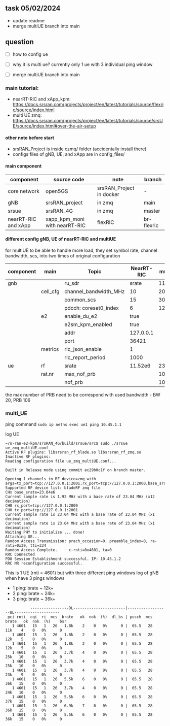 ## task 05/02/2024
- update readme
- merge multiUE branch into main

## question <br />
- [ ] how to config ue
- [ ] why it is multi ue? currently only 1 ue with 3 individual ping window
- [ ] merge multiUE branch into main


### main tutorial: <br />
- nearRT-RIC and xApp_kpm: https://docs.srsran.com/projects/project/en/latest/tutorials/source/flexric/source/index.html <br />
- multi UE zmq: https://docs.srsran.com/projects/project/en/latest/tutorials/source/srsUE/source/index.html#over-the-air-setup <br />

#### other note before start
- srsRAN_Project is inside czmq/ folder (accidentally install there)
- configs files of gNB, UE, and xApp are in config_files/

#### main component
| component  | source code | note | branch |
| ------------- | ------------- | ------------- | ------------- |
| core network  | open5GS | srsRAN_Project in docker | - |
| gNB  | srsRAN_project | in zmq | main | 
| srsue  | srsRAN_4G  | in zmq |  master |
| nearRT-RIC and xApp | xapp_kpm_moni with nearRT-RIC | flexRIC | br-flexric|

#### different config gNB, UE of nearRT-RIC and multiUE
for multiUE to be able to handle more load, they set symbol rate, channel bandwidth, scs, into two times of original configuration

|component | main | Topic | NearRT-RIC | multiUE |
|----------|------|-------|------------|---------|
|gnb || ru_sdr | srate | 11.52 | 23.04 |
| | cell_cfg | channel_bandwidth_MHz | 10 | 20 |
| |	   | common_scs | 15 | 30 |
| |	   | pdcch: coreset0_index | 6 | 12 |  
| | e2 | enable_du_e2 | true | | 
| |    | e2sm_kpm_enabled | true | |
| |    | addr | 127.0.0.1 | |
| |    | port | 36421 | |
| | metrics | rlc_json_enable | 1 | |
| |	  | rlc_report_period | 1000 | |
|ue| rf | srate | 11.52e6 | 23.04e6 | 
| | rat.nr| max_nof_prb | | 106 |
| |	  | nof_prb | | 106|

the max number of PRB need to be correspond with used bandwidth - BW 20, PRB 106 


### multi_UE

ping command `sudo ip netns exec ue1 ping 10.45.1.1`

log UE
```
~/o-ran-e2-kpm/srsRAN_4G/build/srsue/src$ sudo ./srsue ue_zmq_multiUE.conf 
Active RF plugins: libsrsran_rf_blade.so libsrsran_rf_zmq.so
Inactive RF plugins: 
Reading configuration file ue_zmq_multiUE.conf...

Built in Release mode using commit ec29b0c1f on branch master.

Opening 1 channels in RF device=zmq with args=tx_port=tcp://127.0.0.1:2001,rx_port=tcp://127.0.0.1:2000,base_srate=23.04e6
Supported RF device list: bladeRF zmq file
CHx base_srate=23.04e6
Current sample rate is 1.92 MHz with a base rate of 23.04 MHz (x12 decimation)
CH0 rx_port=tcp://127.0.0.1:2000
CH0 tx_port=tcp://127.0.0.1:2001
Current sample rate is 23.04 MHz with a base rate of 23.04 MHz (x1 decimation)
Current sample rate is 23.04 MHz with a base rate of 23.04 MHz (x1 decimation)
Waiting PHY to initialize ... done!
Attaching UE...
Random Access Transmission: prach_occasion=0, preamble_index=0, ra-rnti=0x39, tti=334
Random Access Complete.     c-rnti=0x4601, ta=0
RRC Connected
PDU Session Establishment successful. IP: 10.45.1.2
RRC NR reconfiguration successful.
```

This is 1 UE (rnti = 4601) but with three different ping windows log of gNB when have 3 pings windows
- 1 ping: brate ~ 12k+
- 2 ping: brate ~ 24k+
- 3 ping: brate ~ 36k+
```
           -----------------DL-----------------------|------------------UL--------------------
 pci rnti  cqi  ri  mcs  brate   ok  nok  (%)  dl_bs | pusch  mcs  brate   ok  nok  (%)    bsr
   1 4601   15   1   26   1.8k    2    0   0%      0 |  65.5   28    11k    4    0   0%      0
   1 4601   15   1   26   1.8k    2    0   0%      0 |  65.5   28    12k    5    0   0%      0
   1 4601   15   1   26   1.8k    2    0   0%      0 |  65.5   28    12k    5    0   0%      0
   1 4601   15   1   26   3.7k    4    0   0%      0 |  65.5   28    25k   10    0   0%      0
   1 4601   15   1   26   3.7k    4    0   0%      0 |  65.5   28    25k   10    0   0%      0
   1 4601   15   1   26   3.7k    4    0   0%      0 |  65.5   28    23k    9    0   0%      0
   1 4601   15   1   26   5.5k    6    0   0%      0 |  65.5   28    36k   15    0   0%      0
   1 4601   15   1   26   3.7k    4    0   0%      0 |  65.5   28    24k   10    0   0%      0
   1 4601   15   1   26   5.5k    6    0   0%      0 |  65.5   28    37k   15    0   0%      0
   1 4601   15   1   26   6.9k    7    0   0%      0 |  65.5   28    36k   15    0   0%      0
   1 4601   15   1   26   5.5k    6    0   0%      0 |  65.5   28    36k   15    0   0%      0
```




